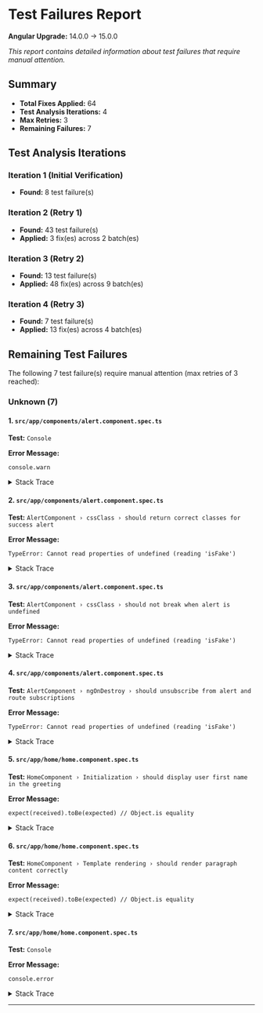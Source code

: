# Test Failures Report

**Angular Upgrade:** 14.0.0 → 15.0.0

*This report contains detailed information about test failures that require manual attention.*

## Summary

- **Total Fixes Applied:** 64
- **Test Analysis Iterations:** 4
- **Max Retries:** 3
- **Remaining Failures:** 7

## Test Analysis Iterations

### Iteration 1 (Initial Verification)

- **Found:** 8 test failure(s)

### Iteration 2 (Retry 1)

- **Found:** 43 test failure(s)
- **Applied:** 3 fix(es) across 2 batch(es)

### Iteration 3 (Retry 2)

- **Found:** 13 test failure(s)
- **Applied:** 48 fix(es) across 9 batch(es)

### Iteration 4 (Retry 3)

- **Found:** 7 test failure(s)
- **Applied:** 13 fix(es) across 4 batch(es)

## Remaining Test Failures

The following 7 test failure(s) require manual attention (max retries of 3 reached):

### Unknown (7)

#### 1. `src/app/components/alert.component.spec.ts`

**Test:** `Console`

**Error Message:**
```
console.warn
```

<details>
<summary>Stack Trace</summary>

```
            at FakeTimers._checkFakeTimers (node_modules/@jest/environment-jsdom-abstract/node_modules/@jest/fake-timers/build/index.js:641:7)
            at FakeTimers.runOnlyPendingTimers (node_modules/@jest/environment-jsdom-abstract/node_modules/@jest/fake-timers/build/index.js:541:14)
            at src/app/components/alert.component.spec.ts:141:14
            at _ZoneDelegate.Object.<anonymous>._ZoneDelegate.invoke (node_modules/zone.js/bundles/zone.umd.js:412:30)
            at ProxyZoneSpec.Object.<anonymous>.ProxyZoneSpec.onInvoke (node_modules/zone.js/bundles/zone-testing.umd.js:303:43)
            at _ZoneDelegate.Object.<anonymous>._ZoneDelegate.invoke (node_modules/zone.js/bundles/zone.umd.js:411:56)
            at Zone.Object.<anonymous>.Zone.run (node_modules/zone.js/bundles/zone.umd.js:169:47)
            at Object.wrappedFunc (node_modules/zone.js/bundles/zone-testing.umd.js:803:34)
    [0m [90m 139 |[39m     afterEach(() [33m=>[39m {
```

</details>

#### 2. `src/app/components/alert.component.spec.ts`

**Test:** `AlertComponent › cssClass › should return correct classes for success alert`

**Error Message:**
```
TypeError: Cannot read properties of undefined (reading 'isFake')
```

<details>
<summary>Stack Trace</summary>

```
      at Object.install (node_modules/@jest/environment-jsdom-abstract/node_modules/@sinonjs/fake-timers/src/fake-timers-src.js:1764:26)
      at FakeTimers.useFakeTimers (node_modules/@jest/environment-jsdom-abstract/node_modules/@jest/fake-timers/build/index.js:605:36)
      at src/app/components/alert.component.spec.ts:16:14
      at _ZoneDelegate.Object.<anonymous>._ZoneDelegate.invoke (node_modules/zone.js/bundles/zone.umd.js:412:30)
      at ProxyZoneSpec.Object.<anonymous>.ProxyZoneSpec.onInvoke (node_modules/zone.js/bundles/zone-testing.umd.js:303:43)
      at _ZoneDelegate.Object.<anonymous>._ZoneDelegate.invoke (node_modules/zone.js/bundles/zone.umd.js:411:56)
      at Zone.Object.<anonymous>.Zone.run (node_modules/zone.js/bundles/zone.umd.js:169:47)
      at Object.wrappedFunc (node_modules/zone.js/bundles/zone-testing.umd.js:803:34)
```

</details>

#### 3. `src/app/components/alert.component.spec.ts`

**Test:** `AlertComponent › cssClass › should not break when alert is undefined`

**Error Message:**
```
TypeError: Cannot read properties of undefined (reading 'isFake')
```

<details>
<summary>Stack Trace</summary>

```
      at Object.install (node_modules/@jest/environment-jsdom-abstract/node_modules/@sinonjs/fake-timers/src/fake-timers-src.js:1764:26)
      at FakeTimers.useFakeTimers (node_modules/@jest/environment-jsdom-abstract/node_modules/@jest/fake-timers/build/index.js:605:36)
      at src/app/components/alert.component.spec.ts:16:14
      at _ZoneDelegate.Object.<anonymous>._ZoneDelegate.invoke (node_modules/zone.js/bundles/zone.umd.js:412:30)
      at ProxyZoneSpec.Object.<anonymous>.ProxyZoneSpec.onInvoke (node_modules/zone.js/bundles/zone-testing.umd.js:303:43)
      at _ZoneDelegate.Object.<anonymous>._ZoneDelegate.invoke (node_modules/zone.js/bundles/zone.umd.js:411:56)
      at Zone.Object.<anonymous>.Zone.run (node_modules/zone.js/bundles/zone.umd.js:169:47)
      at Object.wrappedFunc (node_modules/zone.js/bundles/zone-testing.umd.js:803:34)
```

</details>

#### 4. `src/app/components/alert.component.spec.ts`

**Test:** `AlertComponent › ngOnDestroy › should unsubscribe from alert and route subscriptions`

**Error Message:**
```
TypeError: Cannot read properties of undefined (reading 'isFake')
```

<details>
<summary>Stack Trace</summary>

```
      at Object.install (node_modules/@jest/environment-jsdom-abstract/node_modules/@sinonjs/fake-timers/src/fake-timers-src.js:1764:26)
      at FakeTimers.useFakeTimers (node_modules/@jest/environment-jsdom-abstract/node_modules/@jest/fake-timers/build/index.js:605:36)
      at src/app/components/alert.component.spec.ts:16:14
      at _ZoneDelegate.Object.<anonymous>._ZoneDelegate.invoke (node_modules/zone.js/bundles/zone.umd.js:412:30)
      at ProxyZoneSpec.Object.<anonymous>.ProxyZoneSpec.onInvoke (node_modules/zone.js/bundles/zone-testing.umd.js:303:43)
      at _ZoneDelegate.Object.<anonymous>._ZoneDelegate.invoke (node_modules/zone.js/bundles/zone.umd.js:411:56)
      at Zone.Object.<anonymous>.Zone.run (node_modules/zone.js/bundles/zone.umd.js:169:47)
      at Object.wrappedFunc (node_modules/zone.js/bundles/zone-testing.umd.js:803:34)
```

</details>

#### 5. `src/app/home/home.component.spec.ts`

**Test:** `HomeComponent › Initialization › should display user first name in the greeting`

**Error Message:**
```
expect(received).toBe(expected) // Object.is equality
```

<details>
<summary>Stack Trace</summary>

```
      at src/app/home/home.component.spec.ts:53:48
      at _ZoneDelegate.Object.<anonymous>._ZoneDelegate.invoke (node_modules/zone.js/bundles/zone.umd.js:412:30)
      at ProxyZoneSpec.Object.<anonymous>.ProxyZoneSpec.onInvoke (node_modules/zone.js/bundles/zone-testing.umd.js:303:43)
      at _ZoneDelegate.Object.<anonymous>._ZoneDelegate.invoke (node_modules/zone.js/bundles/zone.umd.js:411:56)
      at Zone.Object.<anonymous>.Zone.run (node_modules/zone.js/bundles/zone.umd.js:169:47)
      at Object.wrappedFunc (node_modules/zone.js/bundles/zone-testing.umd.js:803:34)
```

</details>

#### 6. `src/app/home/home.component.spec.ts`

**Test:** `HomeComponent › Template rendering › should render paragraph content correctly`

**Error Message:**
```
expect(received).toBe(expected) // Object.is equality
```

<details>
<summary>Stack Trace</summary>

```
      at src/app/home/home.component.spec.ts:70:39
      at _ZoneDelegate.Object.<anonymous>._ZoneDelegate.invoke (node_modules/zone.js/bundles/zone.umd.js:412:30)
      at ProxyZoneSpec.Object.<anonymous>.ProxyZoneSpec.onInvoke (node_modules/zone.js/bundles/zone-testing.umd.js:303:43)
      at _ZoneDelegate.Object.<anonymous>._ZoneDelegate.invoke (node_modules/zone.js/bundles/zone.umd.js:411:56)
      at Zone.Object.<anonymous>.Zone.run (node_modules/zone.js/bundles/zone.umd.js:169:47)
      at Object.wrappedFunc (node_modules/zone.js/bundles/zone-testing.umd.js:803:34)
```

</details>

#### 7. `src/app/home/home.component.spec.ts`

**Test:** `Console`

**Error Message:**
```
console.error
```

<details>
<summary>Stack Trace</summary>

```
      at validateElementIsKnown (node_modules/@angular/core/fesm2020/core.mjs:4891:25)
      at ɵɵelementStart (node_modules/@angular/core/fesm2020/core.mjs:13584:9)
      at ɵɵelement (node_modules/@angular/core/fesm2020/core.mjs:13656:5)
      at LayoutComponent_Template (ng:/LayoutComponent.js:9:9)
      at executeTemplate (node_modules/@angular/core/fesm2020/core.mjs:10441:9)
      at renderView (node_modules/@angular/core/fesm2020/core.mjs:10263:13)
      at renderComponent (node_modules/@angular/core/fesm2020/core.mjs:11434:5)
      at renderChildComponents (node_modules/@angular/core/fesm2020/core.mjs:10122:9)
      at renderView (node_modules/@angular/core/fesm2020/core.mjs:10288:13)
      at ComponentFactory.create (node_modules/@angular/core/fesm2020/core.mjs:12178:13)
      at initComponent (node_modules/@angular/core/fesm2020/testing.mjs:24275:51)
      at _ZoneDelegate.Object.<anonymous>._ZoneDelegate.invoke (node_modules/zone.js/bundles/zone.umd.js:412:30)
      at Object.onInvoke (node_modules/@angular/core/fesm2020/core.mjs:24210:33)
      at _ZoneDelegate.Object.<anonymous>._ZoneDelegate.invoke (node_modules/zone.js/bundles/zone.umd.js:411:56)
      at Zone.Object.<anonymous>.Zone.run (node_modules/zone.js/bundles/zone.umd.js:169:47)
      at NgZone.run (node_modules/@angular/core/fesm2020/core.mjs:24064:28)
      at TestBedImpl.createComponent (node_modules/@angular/core/fesm2020/testing.mjs:24278:41)
      at Function.createComponent (node_modules/@angular/core/fesm2020/testing.mjs:24083:37)
      at src/app/account/layout.component.spec.ts:30:27
```

</details>

---
